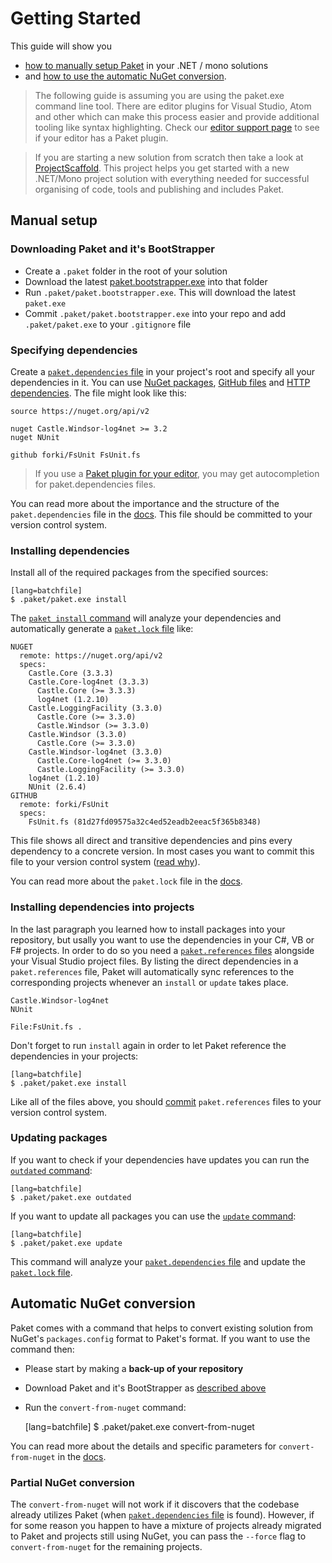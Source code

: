 # Getting Started

This guide will show you

  * [how to manually setup Paket](getting-started.html#Manual-setup) in your .NET / mono solutions
  * and [how to use the automatic NuGet conversion](getting-started.html#Automatic-NuGet-conversion).

<blockquote>The following guide is assuming you are using the paket.exe command line tool.
There are editor plugins for Visual Studio, Atom and other which can make this process easier and provide additional tooling like syntax highlighting.
Check our <a href="editor-support.html">editor support page</a> to see if your editor has a Paket plugin.</blockquote>

<blockquote>If you are starting a new solution from scratch then take a look at <a href="http://fsprojects.github.io/ProjectScaffold/">ProjectScaffold</a>.
This project helps you get started with a new .NET/Mono project solution with everything needed for successful organising of code, tools and publishing and includes Paket.</blockquote>

## Manual setup

### Downloading Paket and it's BootStrapper

  * Create a `.paket` folder in the root of your solution
  * Download the latest [paket.bootstrapper.exe](https://github.com/fsprojects/Paket/releases/latest) into that folder
  * Run `.paket/paket.bootstrapper.exe`. This will download the latest `paket.exe`
  * Commit `.paket/paket.bootstrapper.exe` into your repo and add `.paket/paket.exe` to your `.gitignore` file

### Specifying dependencies

Create a [`paket.dependencies` file](dependencies-file.html) in your project's root and specify all your dependencies in it.
You can use [NuGet packages](nuget-dependencies.html), [GitHub files](github-dependencies.html) and [HTTP dependencies](http-dependencies.html).
The file might look like this:

    source https://nuget.org/api/v2

    nuget Castle.Windsor-log4net >= 3.2
    nuget NUnit

	github forki/FsUnit FsUnit.fs

<blockquote>If you use a <a href="editor-support.html">Paket plugin for your editor</a>, you may get autocompletion for paket.dependencies files.</blockquote>

You can read more about the importance and the structure of the `paket.dependencies` file in the [docs](dependencies-file.html). This file should be committed to your version control system.

### Installing dependencies

Install all of the required packages from the specified sources:

    [lang=batchfile]
    $ .paket/paket.exe install

The [`paket install` command](paket-install.html) will analyze your dependencies and automatically generate a [`paket.lock` file](lock-file.html) like:

	NUGET
	  remote: https://nuget.org/api/v2
	  specs:
		Castle.Core (3.3.3)
		Castle.Core-log4net (3.3.3)
		  Castle.Core (>= 3.3.3)
		  log4net (1.2.10)
		Castle.LoggingFacility (3.3.0)
		  Castle.Core (>= 3.3.0)
		  Castle.Windsor (>= 3.3.0)
		Castle.Windsor (3.3.0)
		  Castle.Core (>= 3.3.0)
		Castle.Windsor-log4net (3.3.0)
		  Castle.Core-log4net (>= 3.3.0)
		  Castle.LoggingFacility (>= 3.3.0)
		log4net (1.2.10)
		NUnit (2.6.4)
	GITHUB
	  remote: forki/FsUnit
	  specs:
		FsUnit.fs (81d27fd09575a32c4ed52eadb2eeac5f365b8348)

This file shows all direct and transitive dependencies and pins every dependency to a concrete version. In most cases you want to commit this file to your version control system ([read why](faq.html#Why-should-I-commit-the-lock-file)).

You can read more about the `paket.lock` file in the [docs](lock-file.html).

### Installing dependencies into projects

In the last paragraph you learned how to install packages into your repository, but usally you want to use the dependencies in your C#, VB or F# projects.
In order to do so you need a [`paket.references` files](references-files.html) alongside your Visual Studio project files.
By listing the direct dependencies in a `paket.references` file, Paket will automatically sync references to the corresponding projects whenever an `install` or `update` takes place.

    Castle.Windsor-log4net
    NUnit

    File:FsUnit.fs .

Don't forget to run `install` again in order to let Paket reference the dependencies in your projects:

    [lang=batchfile]
    $ .paket/paket.exe install


Like all of the files above, you should [commit](faq.html#Why-should-I-commit-the-lock-file) `paket.references` files to your version control system.

### Updating packages

If you want to check if your dependencies have updates you can run the [`outdated` command](paket-outdated.html):

    [lang=batchfile]
    $ .paket/paket.exe outdated

If you want to update all packages you can use the [`update` command](paket-update.html):

    [lang=batchfile]
    $ .paket/paket.exe update

This command will analyze your [`paket.dependencies` file](dependencies-file.html) and update the [`paket.lock` file](lock-file.html).

## Automatic NuGet conversion

Paket comes with a command that helps to convert existing solution from NuGet's `packages.config` format to Paket's format.
If you want to use the command then:

  * Please start by making a **back-up of your repository**
  * Download Paket and it's BootStrapper as [described above](getting-started.html#Downloading-Paket-and-it-s-BootStrapper)
  * Run the `convert-from-nuget` command:


    [lang=batchfile]
    $ .paket/paket.exe convert-from-nuget

You can read more about the details and specific parameters for `convert-from-nuget` in the [docs](paket-convert-from-nuget.html).

### Partial NuGet conversion

The `convert-from-nuget` will not work if it discovers that the codebase already utilizes Paket (when [`paket.dependencies` file](dependencies-file.html) is found).
However, if for some reason you happen to have a mixture of projects already migrated to Paket and projects still using NuGet, you can pass the `--force` flag to `convert-from-nuget` for the remaining projects.
